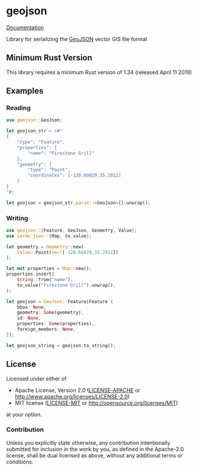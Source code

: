 geojson
=======

[Documentation](https://docs.rs/geojson/)

Library for serializing the [GeoJSON](http://geojson.org) vector GIS file format

## Minimum Rust Version

This library requires a minimum Rust version of 1.34 (released April 11 2019)

## Examples

### Reading

```rust
use geojson::GeoJson;

let geojson_str = r#"
{
    "type": "Feature",
    "properties": {
        "name": "Firestone Grill"
    },
    "geometry": {
        "type": "Point",
        "coordinates": [-120.66029,35.2812]
    }
}
"#;

let geojson = geojson_str.parse::<GeoJson>().unwrap();
```

### Writing

```rust
use geojson::{Feature, GeoJson, Geometry, Value};
use serde_json::{Map, to_value};

let geometry = Geometry::new(
    Value::Point(vec![-120.66029,35.2812])
);

let mut properties = Map::new();
properties.insert(
    String::from("name"),
    to_value("Firestone Grill").unwrap(),
);

let geojson = GeoJson::Feature(Feature {
    bbox: None,
    geometry: Some(geometry),
    id: None,
    properties: Some(properties),
    foreign_members: None,
});

let geojson_string = geojson.to_string();
```

## License

Licensed under either of

 * Apache License, Version 2.0 ([LICENSE-APACHE](LICENSE-APACHE) or http://www.apache.org/licenses/LICENSE-2.0)
 * MIT license ([LICENSE-MIT](LICENSE-MIT) or http://opensource.org/licenses/MIT)

at your option.

### Contribution

Unless you explicitly state otherwise, any contribution intentionally submitted
for inclusion in the work by you, as defined in the Apache-2.0 license, shall be dual licensed as above, without any
additional terms or conditions.
